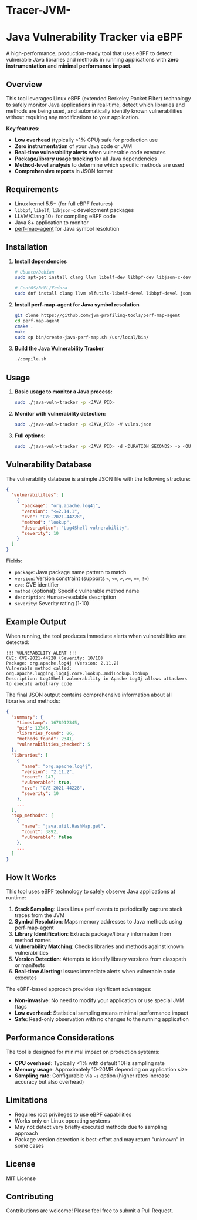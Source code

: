 # Tracer-JVM-

# Java Vulnerability Tracker via eBPF


A high-performance, production-ready tool that uses eBPF to detect vulnerable Java libraries and methods in running applications with **zero instrumentation** and **minimal performance impact**.

## Overview

This tool leverages Linux eBPF (extended Berkeley Packet Filter) technology to safely monitor Java applications in real-time, detect which libraries and methods are being used, and automatically identify known vulnerabilities without requiring any modifications to your application.

**Key features:**
- **Low overhead** (typically <1% CPU) safe for production use
- **Zero instrumentation** of your Java code or JVM
- **Real-time vulnerability alerts** when vulnerable code executes
- **Package/library usage tracking** for all Java dependencies
- **Method-level analysis** to determine which specific methods are used
- **Comprehensive reports** in JSON format

## Requirements

- Linux kernel 5.5+ (for full eBPF features)
- `libbpf`, `libelf`, `libjson-c` development packages
- LLVM/Clang 10+ for compiling eBPF code
- Java 8+ application to monitor
- [perf-map-agent](https://github.com/jvm-profiling-tools/perf-map-agent) for Java symbol resolution

## Installation

1. **Install dependencies**

   ```bash
   # Ubuntu/Debian
   sudo apt-get install clang llvm libelf-dev libbpf-dev libjson-c-dev bpftool

   # CentOS/RHEL/Fedora
   sudo dnf install clang llvm elfutils-libelf-devel libbpf-devel json-c-devel bpftool
   ```

2. **Install perf-map-agent for Java symbol resolution**

   ```bash
   git clone https://github.com/jvm-profiling-tools/perf-map-agent
   cd perf-map-agent
   cmake .
   make
   sudo cp bin/create-java-perf-map.sh /usr/local/bin/
   ```

3. **Build the Java Vulnerability Tracker**

   ```bash
   ./compile.sh
   ```

## Usage

1. **Basic usage to monitor a Java process:**

   ```bash
   sudo ./java-vuln-tracker -p <JAVA_PID>
   ```

2. **Monitor with vulnerability detection:**

   ```bash
   sudo ./java-vuln-tracker -p <JAVA_PID> -V vulns.json
   ```

3. **Full options:**

   ```bash
   sudo ./java-vuln-tracker -p <JAVA_PID> -d <DURATION_SECONDS> -o <OUTPUT_FILE> -V <VULNS_FILE> -v
   ```

## Vulnerability Database

The vulnerability database is a simple JSON file with the following structure:

```json
{
  "vulnerabilities": [
    {
      "package": "org.apache.log4j",
      "version": "<=2.14.1",
      "cve": "CVE-2021-44228",
      "method": "lookup",
      "description": "Log4Shell vulnerability",
      "severity": 10
    }
  ]
}
```

Fields:
- `package`: Java package name pattern to match
- `version`: Version constraint (supports `<`, `<=`, `>`, `>=`, `==`, `!=`)
- `cve`: CVE identifier
- `method` (optional): Specific vulnerable method name
- `description`: Human-readable description
- `severity`: Severity rating (1-10)

## Example Output

When running, the tool produces immediate alerts when vulnerabilities are detected:

```
!!! VULNERABILITY ALERT !!!
CVE: CVE-2021-44228 (Severity: 10/10)
Package: org.apache.log4j (Version: 2.11.2)
Vulnerable method called: org.apache.logging.log4j.core.lookup.JndiLookup.lookup
Description: Log4Shell vulnerability in Apache Log4j allows attackers to execute arbitrary code
```

The final JSON output contains comprehensive information about all libraries and methods:

```json
{
  "summary": {
    "timestamp": 1678912345,
    "pid": 12345,
    "libraries_found": 86,
    "methods_found": 2341,
    "vulnerabilities_checked": 5
  },
  "libraries": [
    {
      "name": "org.apache.log4j",
      "version": "2.11.2",
      "count": 147,
      "vulnerable": true,
      "cve": "CVE-2021-44228",
      "severity": 10
    },
    ...
  ],
  "top_methods": [
    {
      "name": "java.util.HashMap.get",
      "count": 3892,
      "vulnerable": false
    },
    ...
  ]
}
```

## How It Works

This tool uses eBPF technology to safely observe Java applications at runtime:

1. **Stack Sampling**: Uses Linux perf events to periodically capture stack traces from the JVM
2. **Symbol Resolution**: Maps memory addresses to Java methods using perf-map-agent
3. **Library Identification**: Extracts package/library information from method names
4. **Vulnerability Matching**: Checks libraries and methods against known vulnerabilities
5. **Version Detection**: Attempts to identify library versions from classpath or manifests
6. **Real-time Alerting**: Issues immediate alerts when vulnerable code executes

The eBPF-based approach provides significant advantages:
- **Non-invasive**: No need to modify your application or use special JVM flags
- **Low overhead**: Statistical sampling means minimal performance impact
- **Safe**: Read-only observation with no changes to the running application

## Performance Considerations

The tool is designed for minimal impact on production systems:

- **CPU overhead**: Typically <1% with default 10Hz sampling rate
- **Memory usage**: Approximately 10-20MB depending on application size
- **Sampling rate**: Configurable via `-s` option (higher rates increase accuracy but also overhead)

## Limitations

- Requires root privileges to use eBPF capabilities
- Works only on Linux operating systems
- May not detect very briefly executed methods due to sampling approach
- Package version detection is best-effort and may return "unknown" in some cases

## License

MIT License

## Contributing

Contributions are welcome! Please feel free to submit a Pull Request.
